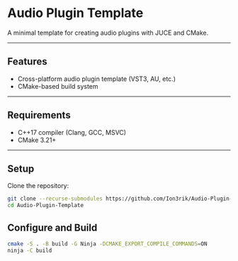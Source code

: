# Audio Plugin Template

A minimal template for creating audio plugins with JUCE and CMake.

---

## Features

- Cross-platform audio plugin template (VST3, AU, etc.)  
- CMake-based build system  

---

## Requirements

- C++17 compiler (Clang, GCC, MSVC)  
- CMake 3.21+  

---

## Setup

Clone the repository:

```bash
git clone --recurse-submodules https://github.com/Ion3rik/Audio-Plugin-Template.git
cd Audio-Plugin-Template
```

## Configure and Build

```bash
cmake -S . -B build -G Ninja -DCMAKE_EXPORT_COMPILE_COMMANDS=ON
ninja -C build
```

